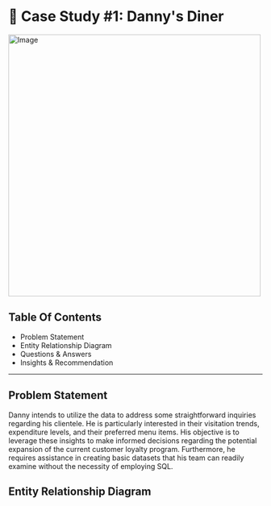 # 🍜 Case Study #1: Danny's Diner 
<img src="https://user-images.githubusercontent.com/81607668/127727503-9d9e7a25-93cb-4f95-8bd0-20b87cb4b459.png" alt="Image" width="500" height="520">

## Table Of Contents
- Problem Statement
- Entity Relationship Diagram
- Questions & Answers
- Insights & Recommendation

***

## Problem Statement

Danny intends to utilize the data to address some straightforward inquiries regarding his clientele. He is particularly interested in their visitation trends, expenditure levels, and their preferred menu items. His objective is to leverage these insights to make informed decisions regarding the potential expansion of the current customer loyalty program. Furthermore, he requires assistance in creating basic datasets that his team can readily examine without the necessity of employing SQL.

## Entity Relationship Diagram
